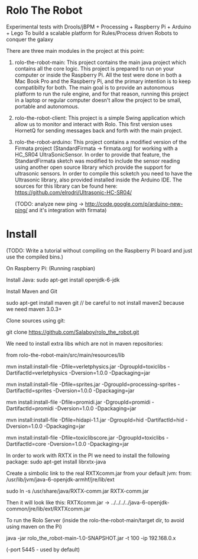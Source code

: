Rolo The Robot
==============

Experimental tests with Drools/jBPM + Processing + Raspberry Pi + Arduino + Lego
To build a scalable platform for Rules/Process driven Robots to conquer the galaxy

There are three main modules in the project at this point:

1) rolo-the-robot-main:
	This project contains the main java project which contains all the core logic. This project is prepared to run 
	on your computer or inside the Raspberry Pi. All the test were done in both a Mac Book Pro and the Raspberry Pi, and the primary 
	intention is to keep compatibilty for both. The main goal is to provide an autonomous platform to run the rule engine, and for that 
	reason, running this project in a laptop or regular computer doesn't allow the project to be small, portable and autonomous. 
2) rolo-the-robot-client:
    This project is a simple Swing application which allow us to monitor and interact with Rolo. This first version 
    uses HornetQ for sending messages back and forth with the main project.

3) rolo-the-robot-arduino:
	This project contains a modified version of the Firmata project (StandardFirmata -> firmata.org) for working with a HC_SR04 UltraSonicSensor.
	In order to provide that feature, the StandardFirmata sketch was modified to include the sensor reading using another open source 
	library which provide the support for ultrasonic sensors. In order to compile this scketch you need to have the Ultrasonic library, also provided
	installed inside the Arduino IDE. The sources for this library can be found here: https://github.com/elrodri/Ultrasonic-HC-SR04/

	(TODO: analyze new ping -> http://code.google.com/p/arduino-new-ping/ and it's integration with firmata)

Install 
=======

(TODO: Write a tutorial without compiling on the Raspberry Pi board and just use the compiled bins.)

On Raspberry Pi: (Running raspbian)

Install Java: sudo apt-get install openjdk-6-jdk

Install Maven and Git

sudo apt-get install maven git // be careful to not install maven2 because we need maven 3.0.3+

Clone sources using git:

git clone https://github.com/Salaboy/rolo_the_robot.git

We need to install extra libs which are not in maven repositories: 

from rolo-the-robot-main/src/main/resources/lib

mvn install:install-file  -Dfile=verletphysics.jar -DgroupId=toxiclibs -DartifactId=verletphysics -Dversion=1.0.0 -Dpackaging=jar

mvn install:install-file  -Dfile=sprites.jar -DgroupId=processing-sprites -DartifactId=sprites -Dversion=1.0.0 -Dpackaging=jar

mvn install:install-file  -Dfile=promidi.jar -DgroupId=promidi -DartifactId=promidi -Dversion=1.0.0 -Dpackaging=jar

mvn install:install-file  -Dfile=hidapi-1.1.jar   -DgroupId=hid -DartifactId=hid -Dversion=1.0.0 -Dpackaging=jar

mvn install:install-file  -Dfile=toxiclibscore.jar -DgroupId=toxiclibs -DartifactId=core -Dversion=1.0.0 -Dpackaging=jar



In order to work with RXTX in the PI we need to install the following package:
sudo apt-get install librxtx-java

Create a simbolic link to the real RXTXcomm.jar from your default jvm:
from: /usr/lib/jvm/java-6-openjdk-armhf/jre/lib/ext


sudo ln -s /usr/share/java/RXTX-comm.jar RXTX-comm.jar

Then it will look like this: RXTXcomm.jar -> ../../../../java-6-openjdk-common/jre/lib/ext/RXTXcomm.jar



To run the Rolo Server (inside the rolo-the-robot-main/target dir, to avoid using maven on the Pi)

java -jar rolo_the_robot-main-1.0-SNAPSHOT.jar -t 100 -ip 192.168.0.x 

(-port 5445 - used by default) 
